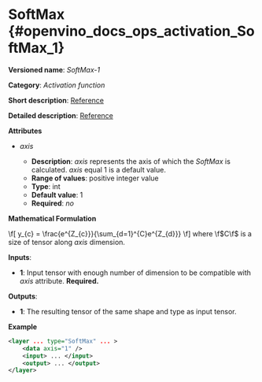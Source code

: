 # SoftMax {#openvino_docs_ops_activation_SoftMax_1}

**Versioned name**: *SoftMax-1*

**Category**: *Activation function*

**Short description**: [Reference](https://github.com/Kulbear/deep-learning-nano-foundation/wiki/ReLU-and-Softmax-Activation-Functions#softmax)

**Detailed description**: [Reference](http://cs231n.github.io/linear-classify/#softmax)

**Attributes**

* *axis*

  * **Description**: *axis* represents the axis of which the *SoftMax* is calculated. *axis* equal 1 is a default value.
  * **Range of values**: positive integer value
  * **Type**: int
  * **Default value**: 1
  * **Required**: *no*

**Mathematical Formulation**

\f[
y_{c} = \frac{e^{Z_{c}}}{\sum_{d=1}^{C}e^{Z_{d}}}
\f]
where \f$C\f$ is a size of tensor along *axis* dimension.

**Inputs**:

*   **1**: Input tensor with enough number of dimension to be compatible with *axis* attribute. **Required.**

**Outputs**:

*   **1**: The resulting tensor of the same shape and type as input tensor.

**Example**

```xml
<layer ... type="SoftMax" ... >
    <data axis="1" />
    <input> ... </input>
    <output> ... </output>
</layer>
```
